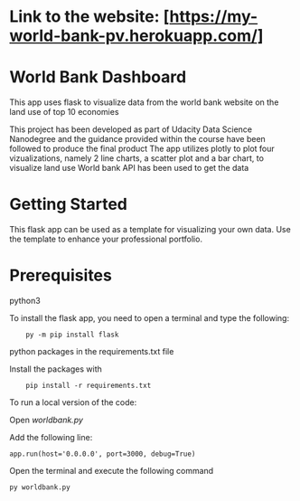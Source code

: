 # Link to the website: [https://my-world-bank-pv.herokuapp.com/]

# World Bank Dashboard

This app uses flask to visualize data from the world bank website on the land use of top 10 economies

This project has been developed as part of Udacity Data Science Nanodegree and the guidance provided within the course have been followed to produce the final product
The app utilizes plotly to plot four vizualizations, namely 2 line charts, a scatter plot and a bar chart, to visualize land use
World bank API has been used to get the data

# Getting Started
This flask app can be used as a template for visualizing your own data. Use the template to enhance your professional portfolio.

# Prerequisites
python3

To install the flask app, you need to open a terminal and type the following:

```
    py -m pip install flask
```

python packages in the requirements.txt file

Install the packages with

```
    pip install -r requirements.txt
```

To run a local version of the code:

Open *worldbank.py*

Add the following line:

```
app.run(host='0.0.0.0', port=3000, debug=True)
```
    
Open the terminal and execute the following command
    
```
py worldbank.py
```
